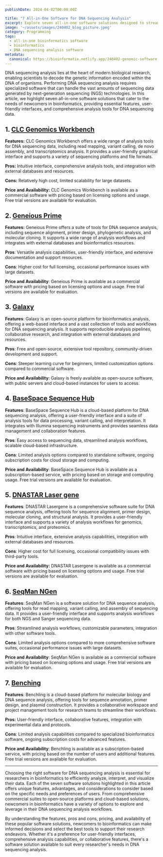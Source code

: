 ```yaml
---
publishDate: 2024-04-02T00:00:00Z

title: "7 All-in-One Software for DNA Sequencing Analysis"
excerpt: Explore seven all-in-one software solutions designed to streamline DNA sequencing analysis for newcomers in bioinformatics. From feature-rich platforms to user-friendly interfaces, each software offers unique capabilities, benefits, and considerations to consider.  
image: '~/assets/images/240402_blog_picture.jpeg'
category: Programming
tags:
  - all-in-one bioinformatics software
  - bioinformatics
  - DNA sequencing analysis software
metadata:
  canonical: https://bioinformatix.netlify.app/240402-genomic-software
---
```


DNA sequencing analysis lies at the heart of modern biological research, enabling scientists to decode the genetic information encoded within the DNA of organisms. Performing DNA sequencing analysis requires specialized software that can handle the vast amounts of sequencing data generated by next-generation sequencing (NGS) technologies. In this article, we highlight seven all-in-one software solutions that cater to the needs of newcomers in bioinformatics, providing essential features, user-friendly interfaces, and comprehensive analysis tools for DNA sequencing data.

## 1. [CLC Genomics Workbench](https://digitalinsights.qiagen.com/products-overview/discovery-insights-portfolio/clc-genomics-workbench/)

**Features:** CLC Genomics Workbench offers a wide range of analysis tools for DNA sequencing data, including read mapping, variant calling, de novo assembly, and transcriptomics analysis. It provides a user-friendly graphical interface and supports a variety of sequencing platforms and file formats.

**Pros:** Intuitive interface, comprehensive analysis tools, and integration with external databases and resources.

**Cons:** Relatively high cost, limited scalability for large datasets.

**Price and Availability:** CLC Genomics Workbench is available as a commercial software with pricing based on licensing options and usage. Free trial versions are available for evaluation.

## 2. [Geneious Prime](https://www.geneious.com/pricing/)

**Features:** Geneious Prime offers a suite of tools for DNA sequence analysis, including sequence alignment, primer design, phylogenetic analysis, and molecular cloning. It supports a wide range of analysis workflows and integrates with external databases and bioinformatics resources.

**Pros**: Versatile analysis capabilities, user-friendly interface, and extensive documentation and support resources.

**Cons**: Higher cost for full licensing, occasional performance issues with large datasets.

**Price and Availability**: Geneious Prime is available as a commercial software with pricing based on licensing options and usage. Free trial versions are available for evaluation.

## 3. [Galaxy](https://galaxyproject.org/)

**Features**: Galaxy is an open-source platform for bioinformatics analysis, offering a web-based interface and a vast collection of tools and workflows for DNA sequencing analysis. It supports reproducible analysis pipelines, collaborative research, and integration with external databases and resources.

**Pros**: Free and open-source, extensive tool repository, community-driven development and support.

**Cons**: Steeper learning curve for beginners, limited customization options compared to commercial software.

**Price and Availability**: Galaxy is freely available as open-source software, with public servers and cloud-based instances for users to access.

## 4. [BaseSpace Sequence Hub](https://www.illumina.com/products/by-type/informatics-products/basespace-sequence-hub.html)

**Features**: BaseSpace Sequence Hub is a cloud-based platform for DNA sequencing analysis, offering a user-friendly interface and a suite of analysis tools for data processing, variant calling, and interpretation. It integrates with Illumina sequencing instruments and provides seamless data management and collaboration features.

**Pros**: Easy access to sequencing data, streamlined analysis workflows, scalable cloud-based infrastructure.

**Cons**: Limited analysis options compared to standalone software, ongoing subscription costs for cloud storage and computing.

**Price and Availability**: BaseSpace Sequence Hub is available as a subscription-based service, with pricing based on storage and computing usage. Free trial versions are available for evaluation.

## 5. [DNASTAR Laser gene](https://www.dnastar.com/)

**Features**: DNASTAR Lasergene is a comprehensive software suite for DNA sequence analysis, offering tools for sequence alignment, primer design, molecular cloning, and structural analysis. It provides a user-friendly interface and supports a variety of analysis workflows for genomics, transcriptomics, and proteomics.

**Pros**: Intuitive interface, extensive analysis capabilities, integration with external databases and resources.

**Cons**: Higher cost for full licensing, occasional compatibility issues with third-party tools.

**Price and Availability:** DNASTAR Lasergene is available as a commercial software with pricing based on licensing options and usage. Free trial versions are available for evaluation.

## 6. [SeqMan NGen](https://www.dnastar.com/t-software.aspx)

**Features**: SeqMan NGen is a software solution for DNA sequence analysis, offering tools for read mapping, variant calling, and assembly of sequencing data. It provides a user-friendly interface and supports analysis workflows for both NGS and Sanger sequencing data.

**Pros**: Streamlined analysis workflows, customizable parameters, integration with other software tools.

**Cons**: Limited analysis options compared to more comprehensive software suites, occasional performance issues with large datasets.

**Price and Availability**: SeqMan NGen is available as a commercial software with pricing based on licensing options and usage. Free trial versions are available for evaluation.

## 7. [Benching](https://www.benchling.com/)

**Features**: Benchling is a cloud-based platform for molecular biology and DNA sequence analysis, offering tools for sequence annotation, primer design, and plasmid construction. It provides a collaborative workspace and project management tools for research teams to streamline their workflows.

**Pros:** User-friendly interface, collaborative features, integration with experimental data and protocols.

**Cons**: Limited analysis capabilities compared to specialized bioinformatics software, ongoing subscription costs for advanced features.

**Price and Availability**: Benchling is available as a subscription-based service, with pricing based on the number of users and additional features. Free trial versions are available for evaluation.

***

Choosing the right software for DNA sequencing analysis is essential for researchers in bioinformatics to efficiently analyze, interpret, and visualize their data. Each of the seven software solutions highlighted in this article offers unique features, advantages, and considerations to consider based on the specific needs and preferences of users. From comprehensive commercial suites to open-source platforms and cloud-based solutions, newcomers in bioinformatics have a variety of options to explore and leverage in their DNA sequencing analysis workflows.

By understanding the features, pros and cons, pricing, and availability of these popular software solutions, newcomers to bioinformatics can make informed decisions and select the best tools to support their research endeavors. Whether it's a preference for user-friendly interfaces, comprehensive analysis capabilities, or collaborative features, there's a software solution available to suit every researcher's needs in DNA sequencing analysis.